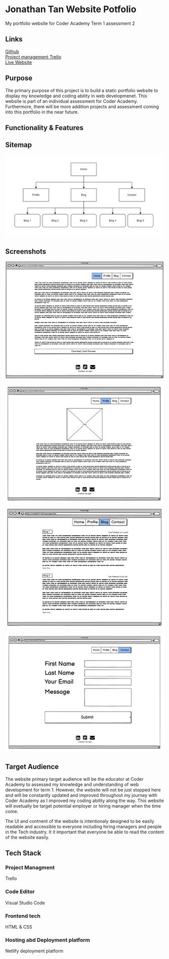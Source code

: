 # Jonathan Tan Website Potfolio
My portfolio website for Coder Academy Term 1 assessment 2

## Links ##
[Github](https://github.com/jonathan5057/JonathanTan_T1A2) <br>
[Project management Trello](https://trello.com/invite/b/98kUoLsj/0e617162f9d5bfbd218f5d0d71cea328/jonathantant1a2) <br>
[Live Website](https://jonathantan5057.netlify.app/index.html) 

## Purpose ##
The primary purpose of this project is to build a static portfolio website to display my knowledge and coding ability in web developmenet. This website is part of an individual assessment for Coder Academy. Furthermore, there will be more addition projects and assessment coming into this portfolio in the near future.

## Functionality & Features


## Sitemap
![Alt text](https://github.com/jonathan5057/JonathanTan_T1A2/blob/main/docs/Sitemap.PNG "Sitemap")

## Screenshots
![Alt text](https://github.com/jonathan5057/JonathanTan_T1A2/blob/main/docs/Wireframe-Desktop-Home.PNG "Wireframe Home Page")

![Alt text](https://github.com/jonathan5057/JonathanTan_T1A2/blob/main/docs/Wireframe-Desktop-Profile.PNG "Wireframe Profile Page")

![Alt text](https://github.com/jonathan5057/JonathanTan_T1A2/blob/main/docs/Wireframe-Desktop-Blog.PNG "Wireframe Blog Page")

![Alt text](https://github.com/jonathan5057/JonathanTan_T1A2/blob/main/docs/Wireframe-Desktop-Contact.PNG "Wireframe Contact Page")

## Target Audience
The website primary target audience will be the educator at Coder Academy to assessed my knowledge and understanding of web development for term 1. However, the website will not be just stopped here and will be constantly updated and improved throughout my journey with Coder Academy as I improved my coding ability along the way. This website will evetually be target potential employer or hiring manager when the time come. 

The UI and contnent of the website is intentionaly designed to be easily readable and accessible to everyone including hiring managers and people in the Tech industry. It it important that everyone be able to read the content of the website easily.

## Tech Stack

### Project Managment
Trello

### Code Editor
Visual Studio Code

### Frontend tech
HTML & CSS

### Hosting abd Deployment platform
Netlify deployment platform
